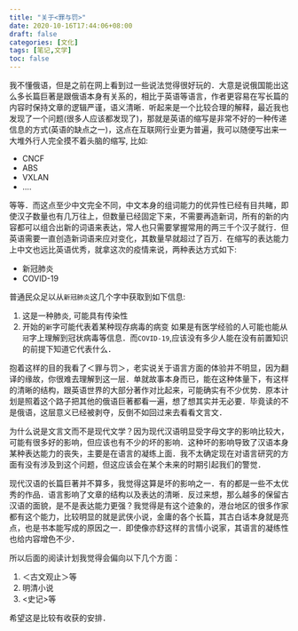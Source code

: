 ```yaml
---
title: "关于<罪与罚>"
date: 2020-10-16T17:44:06+08:00
draft: false
categories: [文化]
tags: [笔记,文学]
toc: false
---
```


我不懂俄语，但是之前在网上看到过一些说法觉得很好玩的．大意是说俄国能出这么多长篇巨著是跟俄语本身有关系的，相比于英语等语言，作者更容易在写长篇的内容时保持文章的逻辑严谨，语义清晰．听起来是一个比较合理的解释，最近我也发现了一个问题(很多人应该都发现了)，那就是英语的缩写是非常不好的一种传递信息的方式(英语的缺点之一)，这点在互联网行业更为普遍，我可以随便写出来一大堆外行人完全摸不着头脑的缩写, 比如:
* CNCF
* ABS
* VXLAN
* ....

等等．而这点至少中文完全不同，中文本身的组词能力的优异性已经有目共睹，即使汉子数量也有几万往上，但数量已经固定下来，不需要再造新词，所有的新的内容都可以组合出新的词语来表达，常人也只需要掌握常用的两三千个汉子就行．但英语需要一直创造新词语来应对变化，其数量早就超过了百万．在缩写的表达能力上中文也远比英语优秀，就拿这次的疫情来说，两种表达方式如下:

* 新冠肺炎
* COVID-19

普通民众足以从`新冠肺炎`这几个字中获取到如下信息:
1. 这是一种肺炎, 可能具有传染性
2. 开始的`新`字可能代表着某种现存病毒的病变
如果是有医学经验的人可能也能从`冠`字上理解到冠状病毒等信息．而`COVID-19`,应该没有多少人能在没有前置知识的前提下知道它代表什么．

抱着这样的目的我看了＜罪与罚＞，老实说关于语言方面的体验并不明显，因为翻译的缘故，你很难去理解到这一层．单就故事本身而已，能在这种体量下，有这样的清晰的结构，跟英语世界的大部分著作对比起来，可能确实有不少优势．原本计划是照着这个路子把其他的俄语巨著都看一遍，想了想其实并无必要．毕竟读的不是俄语，这层意义已经被剥夺，反倒不如回过来去看看文言文．

为什么说是文言文而不是现代文学？因为现代汉语明显受字母文字的影响比较大，可能有很多好的影响，但应该也有不少的坏的影响．这种坏的影响导致了汉语本身某种表达能力的丧失，主要是在语言的凝练上面．我不太确定现在对语言研究的方面有没有涉及到这个问题，但这应该会在某个未来的时期引起我们的警觉．

现代汉语的长篇巨著并不算多，我觉得这算是坏的影响之一．有的都是一些不太优秀的作品．语言影响了文章的结构以及表达的清晰．反过来想，那么越多的保留古汉语的面貌，是不是表达能力更强？我觉得是有这个迹象的，港台地区的很多作家都有这个能力，比较明显的就是武侠小说，金庸的各个长篇，其古白话本身就是亮点，也是书本能写成的原因之一．即使像亦舒这样的言情小说家，其语言的凝练性也给内容增色不少．

所以后面的阅读计划我觉得会偏向以下几个方面：
1. ＜古文观止＞等
2. 明清小说
3. <史记>等

希望这是比较有收获的安排．





